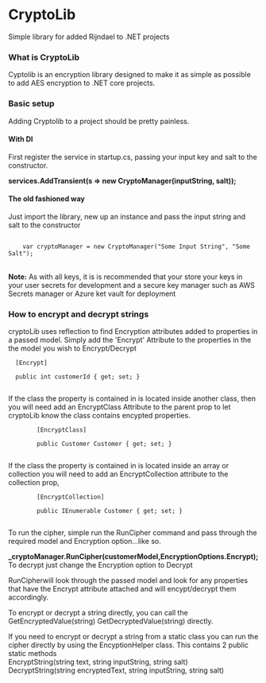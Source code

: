 # CryptoLib
Simple library for added Rijndael to .NET projects

<h3>What is CryptoLib</h3>
Cyptolib is an encryption library designed to make it as simple as possible to add AES encryption to .NET core projects.

<h3>Basic setup</h3>
<p>Adding Cryptolib to a project should be pretty painless. </p>
<h4>With DI</h4>
<p>First register the service in startup.cs, passing your input key and salt to the constructor.</p>
<p><strong>services.AddTransient<ICryptoManager>(s => new CryptoManager(inputString, salt));</p></strong>
<h4>The old fashioned way</h4>
<p>Just import the library, new up an instance and pass the input string and salt to the constructor</p>
<code>
	var cryptoManager = new CryptoManager("Some Input String", "Some Salt");
</code>

<br/>
<p><strong>Note:</strong> As with all keys, it is is recommended that your store your keys in your user secrets for development and a secure key manager 
such as AWS Secrets manager or Azure ket vault for deployment</p>

<h3>How to encrypt and decrypt strings</h3>
<p>
  cryptoLib uses reflection to find Encryption attributes added to properties in a passed model. Simply add the 'Encrypt' Attribute to the properties in the the model you wish to Encrypt/Decrypt <br/>
  
  <code>
  [Encrypt]<br/>
  public int customerId { get; set; }  
  </code>

<p>
	If the class the property is contained in is located inside another class, then you will need add an EncryptClass Attribute to the parent prop to let cryptoLib know the class contains encypted properties.
	</br>
	<code>
		[EncryptClass]</br>
        public Customer Customer { get; set; }
	</code>
</p>
  
  <p>
	If the class the property is contained in is located inside an array or collection you will need to add an EncryptCollection attribute to the collection prop, 
	</br>
	<code>
		[EncryptCollection]</br>
        public IEnumerable<Customer> Customer { get; set; }
	</code>
</p>
  
  
</p>
<p>
  To run the cipher, simple run the RunCipher command and pass through the required model and Encryption option...like so. <br/>
  
  <strong>_cryptoManager.RunCipher(customerModel,EncryptionOptions.Encrypt); </strong>
  <br/>
  To decrypt just change the Encryption option to Decrypt
</p>
<p>
  RunCipherwill look through the passed model and look for any properties that have the Encrypt attribute attached and will encypt/decrypt them accordingly.  
</p>

<p>
To encrypt or decrypt a string directly, you can call the GetEncryptedValue(string) GetDecryptedValue(string) directly.
</p>

<p>
 If you need to encrypt or decrypt a string from a static class you can run the cipher directly by using the EncyptionHelper class.
 This contains 2 public static methods <br/>
 EncryptString(string text, string inputString, string salt) <br/>
 DecryptString(string encryptedText, string inputString, string salt) <br/>
</p>


